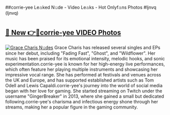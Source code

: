 ##corrie-yee Le𝚊ked N𝚞de - Video Le𝚊ks - Hot Onlyf𝚊ns Photos #ljnvq (ljnvq)

# <h2><a href="https://mediaupload.pro?title=corrie-yee&ref=9FEB">🔗 New 👉🔴corrie-yee VIDEO Photos</a></h2>

[![Grace Charis N𝚞des](https://i.imgur.com/rIISA9y.gif)](https://mediaupload.pro?title=corrie-yee&ref=9FEB)
Grace Charis has released several singles and EPs since her debut, including "Fading Fast", "Ghost", and "Wildflower". Her music has been praised for its emotional intensity, melodic hooks, and sonic experimentation.corrie-yee is known for her high-energy live performances, which often feature her playing multiple instruments and showcasing her impressive vocal range. She has performed at festivals and venues across the UK and Europe, and has supported established artists such as Tom Odell and Lewis Capaldi.corrie-yee's journey into the world of social media began with her love for gaming. She started streaming on Twitch under the username "GingerBreaker" in 2013, where she gained a small but dedicated following.corrie-yee's charisma and infectious energy shone through her streams, making her a popular figure in the gaming community.